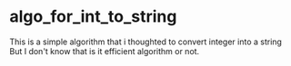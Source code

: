 # algo_for_int_to_string
This is a simple algorithm that i thoughted to convert integer into a string But I don't know that is it efficient algorithm or not. 
